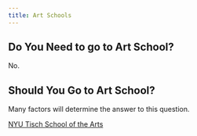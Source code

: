 ```yaml
---
title: Art Schools
---
```


## Do You Need to go to Art School?

No.

## Should You Go to Art School?

Many factors will determine the answer to this question.

[NYU Tisch School of the Arts](https://tisch.nyu.edu/)
